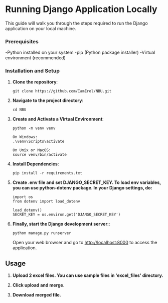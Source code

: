 # Running Django Application Locally
This guide will walk you through the steps required to run the Django application on your local machine.

### Prerequisites
-Python installed on your system
-pip (Python package installer)
-Virtual environment (recommended)

### Installation and Setup

1. **Clone the repository**:

   ```
   git clone https://github.com/IamErol/NBU.git
   ```

2. **Navigate to the project directory**:

   ```
   cd NBU
   ```

3. **Create and Activate a Virtual Environment**:

   ```
   python -m venv venv

   On Windows:
   .\venv\Scripts\activate
   
   On Unix or MacOS:
   source venv/bin/activate
   ```
4. **Install Dependencies**:

   ```
   pip install -r requirements.txt
   ```
   
5. **Create .env file and set DJANGO_SECRET_KEY. To load env variables, you can use python-dotenv package. In your Django settings, do:**
   
   ```
   import os
   from dotenv import load_dotenv
    
   load_dotenv()
   SECRET_KEY = os.environ.get('DJANGO_SECRET_KEY')
   ```

6. **Finally, start the Django development server:**:
   ```
   python manage.py runserver
   ```

   Open your web browser and go to [http://localhost:8000](http://localhost:8000) to access the application.


## Usage

1. **Upload 2 excel files. You can use sample files in 'excel_files' directory.**
   
3. **Click upload and merge.**

4. **Download merged file.**






